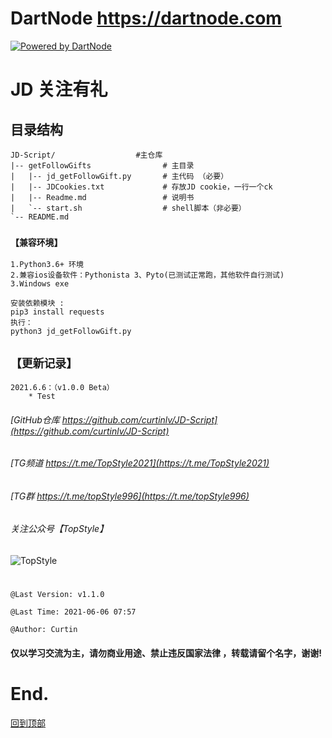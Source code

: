 
# DartNode  https://dartnode.com
[![Powered by DartNode](https://dartnode.com/branding/DN-Open-Source-sm.png)](https://dartnode.com "Powered by DartNode - Free VPS for Open Source")


# JD 关注有礼

##  目录结构
    JD-Script/                  #主仓库
    |-- getFollowGifts                # 主目录
    |   |-- jd_getFollowGift.py       # 主代码 （必要）
    |   |-- JDCookies.txt             # 存放JD cookie，一行一个ck
    |   |-- Readme.md                 # 说明书
    |   `-- start.sh                  # shell脚本（非必要）
    `-- README.md


### `【兼容环境】`
    1.Python3.6+ 环境
    2.兼容ios设备软件：Pythonista 3、Pyto(已测试正常跑，其他软件自行测试)   
    3.Windows exe 

    安装依赖模块 :
    pip3 install requests
    执行：
    python3 jd_getFollowGift.py


## `【更新记录】`
    2021.6.6：（v1.0.0 Beta）
        * Test


###### [GitHub仓库 https://github.com/curtinlv/JD-Script](https://github.com/curtinlv/JD-Script) 
###### [TG频道 https://t.me/TopStyle2021](https://t.me/TopStyle2021)
###### [TG群 https://t.me/topStyle996](https://t.me/topStyle996)
###### 关注公众号【TopStyle】
![TopStyle](https://gitee.com/curtinlv/img/raw/master/gzhcode.jpg)
# 
    @Last Version: v1.1.0

    @Last Time: 2021-06-06 07:57

    @Author: Curtin
#### **仅以学习交流为主，请勿商业用途、禁止违反国家法律 ，转载请留个名字，谢谢!** 

# End.
[回到顶部](#readme)

